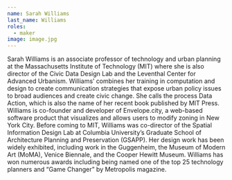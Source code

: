 ```yaml
---
name: Sarah Williams
last_name: Williams
roles:
  - maker
image: image.jpg
---
```

Sarah Williams is an associate professor of technology and urban planning at the Massachusetts Institute of Technology (MIT) where she is also director of the Civic Data Design Lab and the Leventhal Center for Advanced Urbanism. Williams’ combines her training in computation and design to create communication strategies that expose urban policy issues to broad audiences and create civic change. She calls the process Data Action, which is also the name of her recent book published by MIT Press. Williams is co-founder and developer of Envelope.city, a web-based software product that visualizes and allows users to modify zoning in New York City. Before coming to MIT, Williams was co-director of the Spatial Information Design Lab at Columbia University’s Graduate School of Architecture Planning and Preservation (GSAPP). Her design work has been widely exhibited, including work in the Guggenheim, the Museum of Modern Art (MoMA), Venice Biennale, and the Cooper Hewitt Museum. Williams has won numerous awards including being named one of the top 25 technology planners and “Game Changer” by Metropolis magazine.